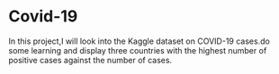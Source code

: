 # Covid-19
In this project,I will look into the Kaggle dataset on COVID-19 cases.do some learning and display three countries with the highest number of positive cases against the number of cases. 
